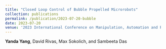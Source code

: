 ```yaml
---
title: "Closed Loop Control of Bubble Propelled Microrobots"
collection: publications
permalink: /publication/2023-07-20-bubble
date: 2023-07-20
venue: '2023 International Conference on Manipulation, Automation and Robotics at Small Scales (MARSS)'
---
```

**Yanda Yang**, David Rivas, Max Sokolich, and Sambeeta Das
